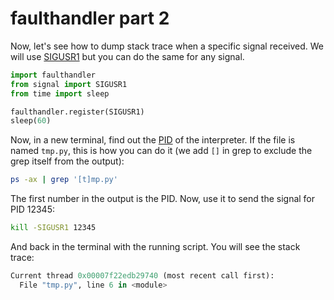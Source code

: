 # faulthandler part 2

Now, let's see how to dump stack trace when a specific signal received. We will use [SIGUSR1](https://www.gnu.org/software/libc/manual/html_node/Miscellaneous-Signals.html) but you can do the same for any signal.

```python
import faulthandler
from signal import SIGUSR1
from time import sleep

faulthandler.register(SIGUSR1)
sleep(60)
```

Now, in a new terminal, find out the [PID](https://en.wikipedia.org/wiki/Process_identifier) of the interpreter. If the file is named `tmp.py`, this is how you can do it (we add `[]` in grep to exclude the grep itself from the output):

```bash
ps -ax | grep '[t]mp.py'
```

The first number in the output is the PID. Now, use it to send the signal for PID 12345:

```bash
kill -SIGUSR1 12345
```

And back in the terminal with the running script. You will see the stack trace:

```python
Current thread 0x00007f22edb29740 (most recent call first):
  File "tmp.py", line 6 in <module>
```
